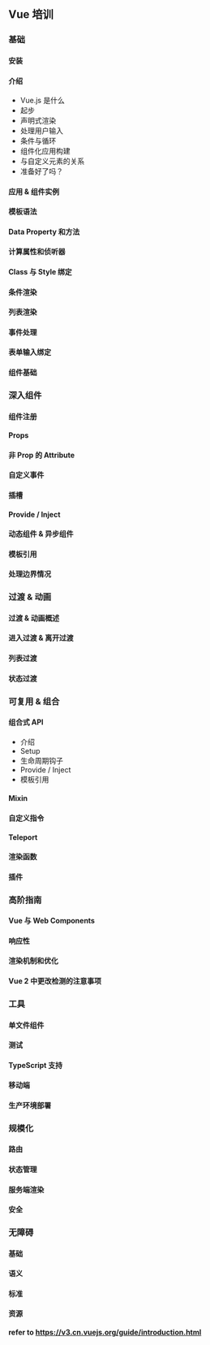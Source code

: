 ## Vue 培训

### 基础
#### 安装
#### 介绍
* Vue.js 是什么
* 起步
* 声明式渲染
* 处理用户输入
* 条件与循环
* 组件化应用构建
* 与自定义元素的关系
* 准备好了吗？
#### 应用 & 组件实例
#### 模板语法
#### Data Property 和方法
#### 计算属性和侦听器
#### Class 与 Style 绑定
#### 条件渲染
#### 列表渲染
#### 事件处理
#### 表单输入绑定
#### 组件基础

### 深入组件
#### 组件注册
#### Props
#### 非 Prop 的 Attribute
#### 自定义事件
#### 插槽
#### Provide / Inject
#### 动态组件 & 异步组件
#### 模板引用
#### 处理边界情况

### 过渡 & 动画
#### 过渡 & 动画概述
#### 进入过渡 & 离开过渡
#### 列表过渡
#### 状态过渡

### 可复用 & 组合
#### 组合式 API 
* 介绍
* Setup
* 生命周期钩子
* Provide / Inject
* 模板引用
#### Mixin
#### 自定义指令
#### Teleport
#### 渲染函数
#### 插件

### 高阶指南
#### Vue 与 Web Components
#### 响应性 
#### 渲染机制和优化
#### Vue 2 中更改检测的注意事项

### 工具
#### 单文件组件
#### 测试
#### TypeScript 支持
#### 移动端
#### 生产环境部署

### 规模化
#### 路由
#### 状态管理
#### 服务端渲染
#### 安全

### 无障碍
#### 基础
#### 语义
#### 标准
#### 资源

**refer to <https://v3.cn.vuejs.org/guide/introduction.html>**
